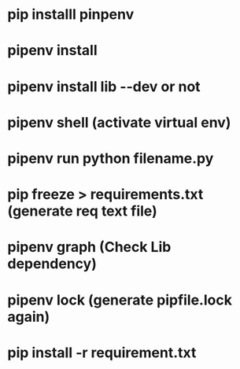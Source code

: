 # pip installl pinpenv
# pipenv install
# pipenv install lib --dev or not
# pipenv shell (activate virtual env)
# pipenv run python filename.py
# pip freeze > requirements.txt (generate req text file)
# pipenv graph (Check Lib dependency)
# pipenv lock (generate pipfile.lock again)
# pip install -r requirement.txt